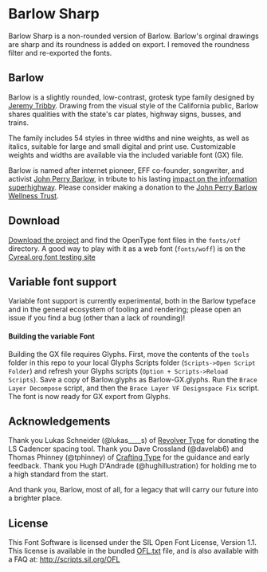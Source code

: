 # Barlow Sharp

Barlow Sharp is a non-rounded version of Barlow. Barlow's orginal drawings are sharp and its roundness is added on export. I removed the roundness filter and re-exported the fonts.

## Barlow

Barlow is a slightly rounded, low-contrast, grotesk type family designed by [Jeremy Tribby](https://tribby.com). Drawing from the visual style of the California public, Barlow shares qualities with the state's car plates, highway signs, busses, and trains.

The family includes 54 styles in three widths and nine weights, as well as italics, suitable for large and small digital and print use. Customizable weights and widths are available via the included variable font (GX) file.

Barlow is named after internet pioneer, EFF co-founder, songwriter, and activist [John Perry Barlow](https://en.wikipedia.org/wiki/John_Perry_Barlow), in tribute to his lasting [impact on the information superhighway](https://www.eff.org/cyberspace-independence). Please consider making a donation to the [John Perry Barlow Wellness Trust](https://www.johnperrybarlow-wellnesstrust.com/).

## Download

[Download the project](https://github.com/jpt/barlow/archive/master.zip) and find the OpenType font files in the `fonts/otf` directory. A good way to play with it as a web font (`fonts/woff`) is on the [Cyreal.org font testing site](http://www.cyreal.org/Font-Testing-Page/index.php)

## Variable font support

Variable font support is currently experimental, both in the Barlow typeface and in the general ecosystem of tooling and rendering; please open an issue if you find a bug (other than a lack of rounding)!

#### Building the variable Font

Building the GX file requires Glyphs. First, move the contents of the `tools` folder in this repo to your local Glyphs Scripts folder (`Scripts->Open Script Folder`) and refresh your Glyphs scripts (`Option + Scripts->Reload Scripts`). Save a copy of Barlow.glyphs as Barlow-GX.glyphs. Run the `Brace Layer Decompose` script, and then the `Brace Layer VF Designspace Fix` script. The font is now ready for GX export from Glyphs.

## Acknowledgements

Thank you Lukas Schneider (@lukas____s) of [Revolver Type](http://revolvertype.com/tools/cadencer.html) for donating the LS Cadencer spacing tool. Thank you Dave Crossland (@davelab6) and Thomas Phinney (@tphinney) of [Crafting Type](http://craftingtype.com) for the guidance and early feedback. Thank you Hugh D'Andrade (@hughillustration) for holding me to a high standard from the start.

And thank you, Barlow, most of all, for a legacy that will carry our future into a brighter place. 

## License

This Font Software is licensed under the SIL Open Font License, Version 1.1. This license is available in the bundled [OFL.txt](https://github.com/jpt/barlow/blob/master/OFL.txt) file, and is also available with a FAQ at: http://scripts.sil.org/OFL
